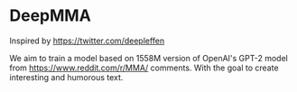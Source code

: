 # DeepMMA
Inspired by https://twitter.com/deepleffen

We aim to train a model based on 1558M version of OpenAI's GPT-2 model from https://www.reddit.com/r/MMA/ comments. With the goal to create interesting and humorous text.
